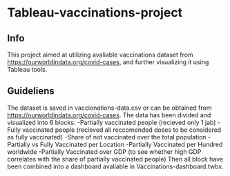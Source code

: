 # Tableau-vaccinations-project
## Info 
This project aimed at utilizing avaliable vaccinations dataset from https://ourworldindata.org/covid-cases, and further visualizing it using Tableau tools. 
## Guideliens 
The dataset is saved in vaccionations-data.csv or can be obtained from https://ourworldindata.org/covid-cases.
The data has been divided and visualized into 6 blocks:
-Partially vaccinated people (recieved only 1 jab) 
-Fully vaccinated people (recieved all reccomended doses to be considered as fully vaccinated) 
-Share of not vaccinated over the total population
-Partially vs Fully Vaccinated per Location
-Partially Vaccinated per Hundred worldwide
-Partially Vaccinated over GDP (to see whether high GDP correlates with the share of partially vaccinated people)
Then all block have been combined into a dashboard avaliable in Vaccinations-dashboard.twbx. 
